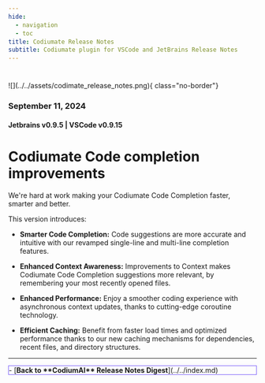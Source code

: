 ```yaml
---
hide:
  - navigation
  - toc
title: Codiumate Release Notes
subtitle: Codiumate plugin for VSCode and JetBrains Release Notes
---
```

#
<div markdown class="centered">
![](../../assets/codimate_release_notes.png){ class="no-border"}

### September 11, 2024
#### Jetbrains v0.9.5 | VSCode v0.9.15 

<div class="content" markdown>
<div class="bg-black" markdown>

###
# **Codiumate Code completion** improvements

<div class="left-padding" markdown>

We're hard at work making your Codiumate Code Completion faster, smarter and better.

This version introduces:

- **Smarter Code Completion:** Code suggestions are more accurate and intuitive with our revamped single-line and multi-line completion features.

- **Enhanced Context Awareness:** Improvements to Context makes Codiumate Code Completion suggestions more relevant, by remembering your most recently opened files.

- **Enhanced Performance:** Enjoy a smoother coding experience with asynchronous context updates, thanks to cutting-edge coroutine technology.

- **Efficient Caching:** Benefit from faster load times and optimized performance thanks to our new caching mechanisms for dependencies, recent files, and directory structures.

---

<div class="centered" markdown>

<div class="grid cards" style="border: 1px solid #765bfa;" markdown>
- [<b class="green">Back to **CodiumAI** Release Notes Digest</b>](../../index.md)
</div>

</div>

</div>
</div>
</div>
</div>
